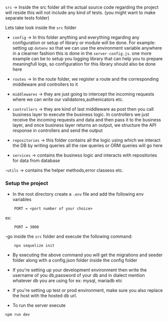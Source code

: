 
`src` -> Inside the src folder all the actual source code regarding the project will reside this will not include any kind of tests. (you might want to make separate tests folder)

Lets take look inside the `src` folder

- `config` -> In this folder anything and everything regarding any configuration or setup of library or module will be done. For example: setting up `dotenv` so that we can use the environment variable anywhere in a clearner fashion this is done in the `server-config.js`. one more example can be to setup you logging library that can help you to prepare meaningfull logs, so configuration for this library should also be done here

- `routes` -> In the route folder, we register a route and the corresponding middleware and controllers to it

- `middlewares` -> they are just going to intercept the incoming requests where we can write our validatores,authenicators etc.

- `controllers` -> they are kind of last middleware as post then you call business layer to execute the business logic. In controllers we just receive the incoming requests and data and then pass it to the business layer, and once business layer returns an output, we structure the API response in controllers and send the output

- `repositories` -> this folder contains all the logic using which we interact the DB by writing queries all the raw queries or ORM queries will go here 

- `services` -> contains the business logic and interacts with repositories for data from database

-`utils` -> contains the helper methods,error classess etc.

### Setup the project
- In the root directory create a `.env` file and add the following env variables
```
    PORT = <port number of your choice>
```
ex:
```
    PORT = 3000
```
-go inside the `src` folder and execute the following command:
```
    npx sequelize init
```
- By executing the above command you will get the migrations and seeder folder along with a config.json folder inside the config folder
- If you're setting up your development environment then write the username of you db,password of your db and in dialect mention whatever db you are using for ex: mysql, mariadb etc
- If you're setting up test or prod environment, make sure you also replace the host with the hosted db url.

- To run the server execute
```
npm run dev
```
